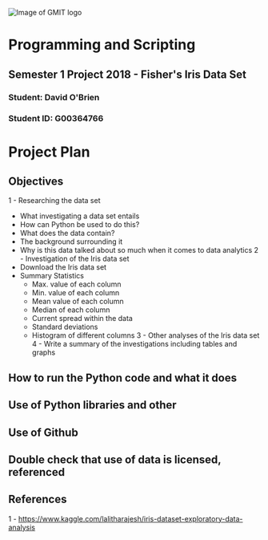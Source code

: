 ![Image of GMIT logo](https://3m20wtf9vk-flywheel.netdna-ssl.com/wp-content/uploads/2011/12/gmitlogo.jpg)

# Programming and Scripting

## Semester 1 Project 2018 - Fisher's Iris Data Set

### Student:    David O'Brien
### Student ID: G00364766

# Project Plan

## Objectives

1 - Researching the data set
  * What investigating a data set entails
  * How can Python be used to do this?
  * What does the data contain?
  * The background surrounding it
  * Why is this data talked about so much when it comes to data analytics
2 - Investigation of the Iris data set
  * Download the Iris data set
  * Summary Statistics
    * Max. value of each column
    * Min. value of each column
    * Mean value of each column
    * Median of each column
    * Current spread within the data
    * Standard deviations
    * Histogram of different columns 
3 - Other analyses of the Iris data set
4 - Write a summary of the investigations including tables and graphs

## How to run the Python code and what it does


## Use of Python libraries and other

## Use of Github

## Double check that use of data is licensed, referenced

## References

1 - https://www.kaggle.com/lalitharajesh/iris-dataset-exploratory-data-analysis
